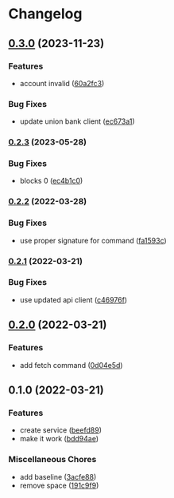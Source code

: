# Changelog

## [0.3.0](https://www.github.com/glocurrency/union-bank-service/compare/v0.2.3...v0.3.0) (2023-11-23)


### Features

* account invalid ([60a2fc3](https://www.github.com/glocurrency/union-bank-service/commit/60a2fc304c927f4a8ced47e7118547343ab19a28))


### Bug Fixes

* update union bank client ([ec673a1](https://www.github.com/glocurrency/union-bank-service/commit/ec673a1b5c1e39c15d71f8104e7497a192a6b39a))

### [0.2.3](https://www.github.com/glocurrency/union-bank-service/compare/v0.2.2...v0.2.3) (2023-05-28)


### Bug Fixes

* blocks 0 ([ec4b1c0](https://www.github.com/glocurrency/union-bank-service/commit/ec4b1c0fb86b0e84b89ab45c45af62d76711b153))

### [0.2.2](https://www.github.com/glocurrency/union-bank-service/compare/v0.2.1...v0.2.2) (2022-03-28)


### Bug Fixes

* use proper signature for command ([fa1593c](https://www.github.com/glocurrency/union-bank-service/commit/fa1593c29beaa53e441d2da34eaa031a792c908c))

### [0.2.1](https://www.github.com/glocurrency/union-bank-service/compare/v0.2.0...v0.2.1) (2022-03-21)


### Bug Fixes

* use updated api client ([c46976f](https://www.github.com/glocurrency/union-bank-service/commit/c46976faf1830efd88067b20774cf68571e67a50))

## [0.2.0](https://www.github.com/glocurrency/union-bank-service/compare/v0.1.0...v0.2.0) (2022-03-21)


### Features

* add fetch command ([0d04e5d](https://www.github.com/glocurrency/union-bank-service/commit/0d04e5d0d0c22c26fe8e750440ad0c2e59baffd1))

## 0.1.0 (2022-03-21)


### Features

* create service ([beefd89](https://www.github.com/glocurrency/union-bank-service/commit/beefd89d3fdd9fa6f75ca0aebc560afde38e2cd1))
* make it work ([bdd94ae](https://www.github.com/glocurrency/union-bank-service/commit/bdd94ae69a727a3e3300fa8c2a507dc39595e275))


### Miscellaneous Chores

* add baseline ([3acfe88](https://www.github.com/glocurrency/union-bank-service/commit/3acfe88b58130788436e561782604ae27d593016))
* remove space ([191c9f9](https://www.github.com/glocurrency/union-bank-service/commit/191c9f93814e03e3a3bd855c8038da5336790137))
